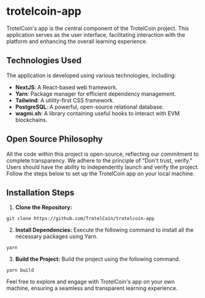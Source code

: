 # trotelcoin-app

TrotelCoin's app is the central component of the TrotelCoin project. This application serves as the user interface, facilitating interaction with the platform and enhancing the overall learning experience.

## Technologies Used

The application is developed using various technologies, including:

- **NextJS**: A React-based web framework.
- **Yarn**: Package manager for efficient dependency management.
- **Tailwind**: A utility-first CSS framework.
- **PostgreSQL**: A powerful, open-source relational database.
- **wagmi.sh**: A library containing useful hooks to interact with EVM blockchains.

## Open Source Philosophy

All the code within this project is open-source, reflecting our commitment to complete transparency. We adhere to the principle of "Don't trust, verify." Users should have the ability to independently launch and verify the project. Follow the steps below to set up the TrotelCoin app on your local machine.

## Installation Steps

1. **Clone the Repository:**

`git clone https://github.com/TrotelCoin/trotelcoin-app`

2. **Install Dependencies:**
Execute the following command to install all the necessary packages using Yarn.

`yarn`

3. **Build the Project:**
Build the project using the following command.

`yarn build`

Feel free to explore and engage with TrotelCoin's app on your own machine, ensuring a seamless and transparent learning experience.
